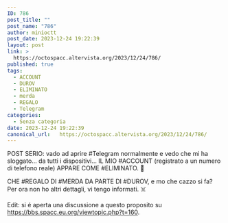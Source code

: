 ```yaml
---
ID: 786
post_title: ""
post_name: "786"
author: minioctt
post_date: 2023-12-24 19:22:39
layout: post
link: >
  https://octospacc.altervista.org/2023/12/24/786/
published: true
tags:
  - ACCOUNT
  - DUROV
  - ELIMINATO
  - merda
  - REGALO
  - Telegram
categories:
  - Senza categoria
date: 2023-12-24 19:22:39
canonical_url:   https://octospacc.altervista.org/2023/12/24/786/
---
```

<!-- wp:paragraph -->
<p>POST SERIO: vado ad aprire #Telegram normalmente e vedo che mi ha sloggato... da tutti i dispositivi... IL MIO #ACCOUNT (registrato a un numero di telefono reale) APPARE COME #ELIMINATO. 🍃</p>
<!-- /wp:paragraph -->

<!-- wp:paragraph -->
<p>CHE #REGALO DI #MERDA DA PARTE DI #DUROV, e mo che cazzo si fa? Per ora non ho altri dettagli, vi tengo informati. ☠️</p>
<!-- /wp:paragraph -->

<!-- wp:paragraph -->
<p>Edit: si é aperta una discussione a questo proposito su <a href="https://bbs.spacc.eu.org/viewtopic.php?t=160">https://bbs.spacc.eu.org/viewtopic.php?t=160</a>.</p>
<!-- /wp:paragraph -->
